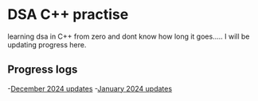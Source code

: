 # DSA C++ practise
learning dsa in C++ from zero and dont know how long it goes.....
I will be updating progress here.

## Progress logs
-[December 2024 updates](december.md)
-[January 2024 updates](january.md)

